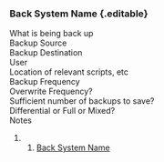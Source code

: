 ### Back System Name {.editable}

What is being back up\
 Backup Source\
 Backup Destination\
 User\
 Location of relevant scripts, etc\
 Backup Frequency\
 Overwrite Frequency?\
 Sufficient number of backups to save?\
 Differential or Full or Mixed?\
 Notes

1.  1. [Back System Name](#Back_System_Name)

